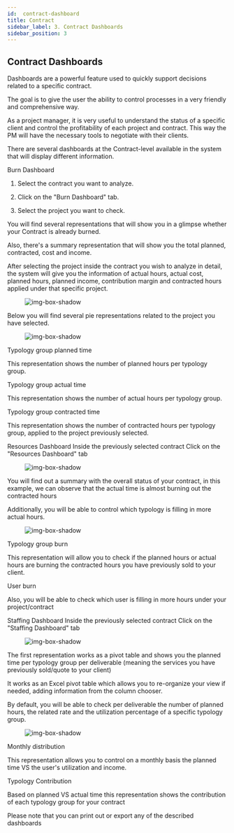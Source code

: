 ```yaml
---
id:  contract-dashboard
title: Contract
sidebar_label: 3. Contract Dashboards
sidebar_position: 3
---
```


## Contract Dashboards

Dashboards are a powerful feature used to quickly support decisions related to a specific contract.

The goal is to give the user the ability to control processes in a very friendly and comprehensive way.

As a project manager, it is very useful to understand the status of a specific client and control the profitability of each project and contract. This way the PM will have the necessary tools to negotiate with their clients.

There are several dashboards at the Contract-level available in the system that will display different information.

Burn Dashboard

1. Select the contract you want to analyze.

2. Click on the "Burn Dashboard" tab.

3. Select the project you want to check.

You will find several representations that will show you in a glimpse whether your Contract is already burned.

Also, there's a summary representation that will show you the total planned, contracted, cost and income.

After selecting the project inside the contract you wish to analyze in detail, the system will give you the information of actual hours, actual cost, planned hours, planned income, contribution margin and contracted hours applied under that specific project.

<figure>

![img-box-shadow](/img/university/dashboards/contract-dashboard/university-contract-dashboard-1.png)
<figcaption></figcaption>
</figure>

Below you will find several pie representations related to the project you have selected.

<figure>

![img-box-shadow](/img/university/dashboards/contract-dashboard/university-contract-dashboard-2.png)
<figcaption></figcaption>
</figure>

Typology group planned time

This representation shows the number of planned hours per typology group.

Typology group actual time

This representation shows the number of actual hours per typology group.

Typology group contracted time

This representation shows the number of contracted hours per typology group, applied to the project previously selected.



Resources Dashboard
Inside the previously selected contract
Click on the "Resources Dashboard" tab


<figure>

![img-box-shadow](/img/university/dashboards/contract-dashboard/university-contract-dashboard-3.png)
<figcaption></figcaption>
</figure>

You will find out a summary with the overall status of your contract, in this example, we can observe that the actual time is almost burning out the contracted hours 

Additionally, you will be able to control which typology is filling in more actual hours.

<figure>

![img-box-shadow](/img/university/dashboards/contract-dashboard/university-contract-dashboard-4.png)
<figcaption></figcaption>
</figure>

Typology group burn

This representation will allow you to check if the planned hours or actual hours are burning the contracted hours you have previously sold to your client.

User burn

Also, you will be able to check which user is filling in more hours under your project/contract

Staffing Dashboard
Inside the previously selected contract
Click on the "Staffing Dashboard" tab


<figure>

![img-box-shadow](/img/university/dashboards/contract-dashboard/university-contract-dashboard-5.png)
<figcaption></figcaption>
</figure>

The first representation works as a pivot table and shows you the planned time per typology group per deliverable (meaning the services you have previously sold/quote to your client)

It works as an Excel pivot table which allows you to re-organize your view if needed, adding information from the column chooser.

By default, you will be able to check per deliverable the number of planned hours, the related rate and the utilization percentage of a specific typology group.

<figure>

![img-box-shadow](/img/university/dashboards/contract-dashboard/university-contract-dashboard-6.png)
<figcaption></figcaption>
</figure>

Monthly distribution

This representation allows you to control on a monthly basis the planned time VS the user's utilization and income.

Typology Contribution

Based on planned VS actual time this representation shows the contribution of each typology group for your contract

Please note that you can print out or export any of the described dashboards